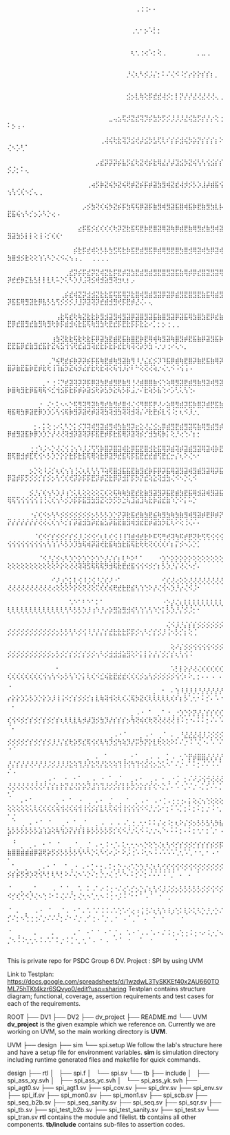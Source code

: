 ⠀⠀⠀⠀⠀⠀⠀⠀⠀⠀⠀⠀⠀⠀⠀⠀⠀⠀⠀⠀⠀⠀⠀⠀⠀⠀⠀⠀⠀⠀⠀⠀⠀⠀⠀⠀⠀⠀⠀⠀⠀⠀⠀⠀⠀⠀⠀⠀⠀⠀⠀⠀⠀⠀⠀⠀⠀⠀⠀⠀⠀⠀⠀⠀⠀⠀⠀⠀⠀⠀⠀⠀⠀⠀⠀⠀⠀⠀⠀⠀⠀⠀⠀⠀⠀⠀⠀⠀⠀⠀⠀⠀⠀⠀⠀⠀⠀⠀⠀⠀
⠀⠀⠀⠀⠀⠀⠀⠀⠀⠀⠀⠀⠀⠀⠀⠀⠀⠀⠀⠀⠀⠀⠀⠀⠀⠀⠀⠀⠀⠀⠀⠀⠀⠀⠀⠀⠀⠀⠀⠀⠀⠀⠀⠀⠀⠀⠀⠀⠀⠀⠀⠀⠀⠀⠀⠀⠀⠀⠀⠀⠀⠀⠀⠀⠀⠀⠀⠀⠀⠀⠀⠀⠀⠀⠀⠀⠀⠀⠀⠀⠀⠀⠀⠀⠀⠀⠀⠀⠀⠀⠀⠀⠀⠀⠀⠀⠀⠀⠀⠀
⠀⠀⠀⠀⠀⠀⠀⠀⠀⠀⠀⠀⠀⠀⠀⠀⠀⠀⠀⠀⠀⠀⠀⠀⠀⠀⠀⠀⠀⠀⠀⠀⠀⠀⠀⠀⠀⠀⠀⠀⠀⠀⠀⠀⠀⠀  ⠀⠀⠀⠀⠀⠀⠀⠀⠀⠀⠀⠀⠀⠀⠀⠀⠀⠀⠀⠀⠀⠀⠀⠀⠀⠀⠀⠀⠀⠀⠀⠀⠀⠀⠀⠀⠀⠀⠀⠀⠀⠀⠀⠀⠀⠀⠀⠀⠀⠀⠀⠀⠀⠀
⠀⠀⠀⠀⠀⠀⠀⠀⠀⠀⠀⠀⠀⠀⠀⠀⠀⠀⠀⠀⠀⠀⠀⠀⠀⠀⠀⠀⠀⢀⢐⢐⠄⠄⠀⠀⠀⠀⠀⠀⠀⠀⠀⠀⠀⠀⠀⠀⠀⠀⠀⠀⠀⠀⠀⠀⠀⠀⠀⠀⠀⠀⠀⠀⠀⠀⠀⠀⠀⠀⠀⠀⠀⠀⠀⠀⠀⠀⠀⠀⠀⠀⠀⠀⠀⠀⠀⠀⠀⠀⠀⠀⠀⠀⠀⠀⠀⠀⠀⠀
⠀⠀⠀⠀⠀⠀⠀⠀⠀⠀⠀⠀⠀⠀⠀⠀⠀⠀⠀⠀⠀⠀⠀⠀⠀⠀⠀⠀⢀⢂⠂⡢⠡⡃⡂⠀⠀⠀⠀⠀⠀⠀⠀⠀⠀⠀⠀⠀⠀⠀⠀⠀⠀⠀⠀⠀⠀⠀⠀⠀⠀⠀⠀⠀⠀⠀⠀⠀⠀⠀⠀⠀⠀⠀⠀⠀⠀⠀⠀⠀⠀⠀⠀⠀⠀⠀⠀⠀⠀⠀⠀⠀⠀⠀⠀⠀⠀⠀⠀⠀
⠀⠀⠀⠀⠀⠀⠀⠀⠀⠀⠀⠀⠀⠀⠀⠀⠀⠀⠀⠀⠀⠀⠀⠀⠀⠀⠀⠀⢆⢂⢐⢔⠡⡂⢕⢀⠀⠀⠀⠀⠀⠀⠀⡀⣀⢀⠀⠀⠀⠀⠀⠀⠀⠀⠀⠀⠀⠀⠀⠀⠀⠀⠀⠀⠀⠀⠀⠀⠀⠀⠀⠀⠀⠀⠀⠀⠀⠀⠀⠀⠀⠀⠀⠀⠀⠀⠀⠀⠀⠀⠀⠀⠀⠀⠀⠀⠀⠀⠀⠀
⠀⠀⠀⠀⠀⠀⠀⠀⠀⠀⠀⠀⠀⠀⠀⠀⠀⠀⠀⠀⠀⠀⠀⠀⠀⠀⠀⡘⢌⢆⠣⡪⡨⡌⡂⠅⠌⢌⠪⠨⡊⡔⡕⡕⡎⡎⡆⡀⠀⠀⠀⠀⠀⠀⠀⠀⠀⠀⠀⠀⠀⠀⠀⠀⠀⠀⠀⠀⠀⠀⠀⠀⠀⠀⠀⠀⠀⠀⠀⠀⠀⠀⠀⠀⠀⠀⠀⠀⠀⠀⠀⠀⠀⠀⠀⠀⠀⠀⠀⠀
⠀⠀⠀⠀⠀⠀⠀⠀⠀⠀⠀⠀⠀⠀⠀⠀⠀⠀⠀⠀⠀⠀⠀⠀⠀⠀⠀⣪⡢⣇⢷⢕⡯⣞⣞⢼⡪⡂⡇⡝⡜⡜⣜⢜⣜⢜⢜⢄⢀⠀⠀⠀⠀⠀⠀⠀⠀⠀⠀⠀⠀⠀⠀⠀⠀⠀⠀⠀⠀⠀⠀⠀⠀⠀⠀⠀⠀⠀⠀⠀⠀⠀⠀⠀⠀⠀⠀⠀⠀⠀⠀⠀⠀⠀⠀⠀⠀⠀⠀⠀
⠀⠀⠀⠀⠀⠀⠀⠀⠀⠀⠀⠀⠀⠀⠀⠀⠀⠀⠀⠀⠀⠀⠀⣀⢤⣢⢯⡺⣝⣞⢽⡹⡮⣳⡳⡫⡪⡸⡸⡸⣜⢮⣳⡫⡞⡜⡔⢕⢐⠅⡢⢠⠠⠀⠀⠀⠀⠀⠀⠀⠀⠀⠀⠀⠀⠀⠀⠀⠀⠀⠀⠀⠀⠀⠀⠀⠀⠀⠀⠀⠀⠀⠀⠀⠀⠀⠀⠀⠀⠀⠀⠀⠀⠀⠀⠀⠀⠀⠀⠀
⠀⠀⠀⠀⠀⠀⠀⠀⠀⠀⠀⠀⠀⠀⠀⠀⠀⠀⠀⠀⠀⢀⢼⢮⢗⣗⢽⡹⣪⢞⡼⣪⡳⣣⢏⢇⠎⡎⡮⣺⢮⡳⡵⡝⡎⡎⡎⡆⠕⢌⠢⡡⢃⠁⠀⠀⠀⠀⠀⠀⠀⠀⠀⠀⠀⠀⠀⠀⠀⠀⠀⠀⠀⠀⠀⠀⠀⠀⠀⠀⠀⠀⠀⠀⠀⠀⠀⠀⠀⠀⠀⠀⠀⠀⠀⠀⠀⠀⠀⠀
⠀⠀⠀⠀⠀⠀⠀⠀⠀⠀⠀⠀⠀⠀⠀⠀⠀⠀⠀⠀⡠⣞⡽⡽⡽⡮⣧⡫⣎⢗⣝⢞⡮⣗⢿⣜⡜⡼⣹⣪⡳⣝⢮⢣⢣⢪⣪⡎⡎⡪⡨⡂⠅⢄⠀⠀⠀⠀⠀⠀⠀⠀⠀⠀⠀⠀⠀⠀⠀⠀⠀⠀⠀⠀⠀⠀⠀⠀⠀⠀⠀⠀⠀⠀⠀⠀⠀⠀⠀⠀⠀⠀⠀⠀⠀⠀⠀⠀⠀⠀
⠀⠀⠀⠀⠀⠀⠀⠀⠀⠀⠀⠀⠀⠀⠀⠀⠀⠀⢀⢴⡫⡷⣝⢮⡳⣝⢮⢟⡾⣝⡮⡯⡾⣽⣳⣻⢾⣝⣞⢼⡺⡪⡣⡱⣸⡼⣾⣯⢪⢢⢣⢊⢎⠢⡊⢄⢀⠀⠀⠀⠀⠀⠀⠀⠀⠀⠀⠀⠀⠀⠀⠀⠀⠀⠀⠀⠀⠀⠀⠀⠀⠀⠀⠀⠀⠀⠀⠀⠀⠀⠀⠀⠀⠀⠀⠀⠀⠀⠀⠀
⠀⠀⠀⠀⠀⠀⠀⠀⠀⠀⠀⠀⠀⠀⠀⠀⠀⡠⡪⣳⢝⢎⢮⡳⣝⡮⡯⣳⢯⢯⡿⣽⡯⣷⣻⢾⣻⣽⣯⣿⢾⣯⡷⣟⣷⣻⣳⣇⡧⣟⣯⢮⢢⠣⡊⡢⡡⠣⡑⢔⠠⠀⠀⠀⠀⠀⠀⠀⠀⠀⠀⠀⠀⠀⠀⠀⠀⠀⠀⠀⠀⠀⠀⠀⠀⠀⠀⠀⠀⠀⠀⠀⠀⠀⠀⠀⠀⠀⠀⠀
⠀⠀⠀⠀⠀⠀⠀⠀⠀⠀⠀⠀⠀⠀⠀⠀⣔⡯⣯⡪⣎⢎⢎⢎⢗⡽⣝⣗⣯⢯⣟⡷⣟⣿⣽⢿⣽⢷⡿⣾⣟⣷⢿⣻⣞⣷⣻⢾⣽⣻⣽⣳⡣⡇⡇⢕⢸⠨⡊⢎⢎⠂⠀⠀⠀⠀⠀⠀⠀⠀⠀⠀⠀⠀⠀⠀⠀⠀⠀⠀⠀⠀⠀⠀⠀⠀⠀⠀⠀⠀⠀⠀⠀⠀⠀⠀⠀⠀⠀⠀
⠀⠀⠀⠀⠀⠀⠀⠀⠀⠀⠀⠀⠀⠀⠀⡮⣗⡯⣞⢾⢕⡣⡧⣳⣫⢯⣗⡷⣯⣟⣾⣻⣯⡿⣾⢿⣻⣟⣿⣳⣿⣺⢿⣽⢾⣳⡿⣽⢾⣳⣿⣺⡪⣗⢕⢕⢱⢡⠣⡑⢌⠪⢌⢢⢠⢀⠀⠀⢀⢀⢀⢀⠀⠀⠀⠀⠀⠀⠀⠀⠀⠀⠀⠀⠀⠀⠀⠀⠀⠀⠀⠀⠀⠀⠀⠀⠀⠀⠀⠀
⠀⠀⠀⠀⠀⠀⠀⠀⠀⠀⠀⠀⠀⢀⣞⡽⡮⡯⣞⡽⣝⢾⣝⣗⡯⣟⡾⣽⣳⣟⣾⣻⣾⣻⣟⣿⣻⣽⣯⣷⢿⡾⡿⣞⣿⣽⣻⣽⢿⡽⣞⣞⡷⣍⣧⣣⡇⡇⣇⢇⠥⡑⢅⠣⡱⡸⣨⢽⣪⢾⣺⣵⣻⢽⣲⢆⡆⡠⠀⠀⠀⠀⠀⠀⠀⠀⠀⠀⠀⠀⠀⠀⠀⠀⠀⠀⠀⠀⠀⠀
⠀⠀⠀⠀⠀⠀⠀⠀⠀⠀⠀⠀⢀⡮⣞⢾⣝⡽⣺⣺⣝⣗⣗⣯⢯⣯⢿⡽⣗⣿⢾⣻⣾⣻⣽⡿⣽⡿⣾⣻⣟⣿⣻⣟⣷⣯⢿⣾⣻⡽⣯⣯⢿⣻⣽⣗⡿⣧⡣⣣⢫⡪⡪⡪⡸⣸⡽⣽⢽⡽⣞⣾⣺⣻⢞⡯⣟⡾⣜⢌⠄⢄⠀⠀⠀⠀⠀⠀⠀⠀⠀⠀⠀⠀⠀⠀⠀⠀⠀⠀
⠀⠀⠀⠀⠀⠀⠀⠀⠀⠀⠀⢠⣗⢯⣞⢗⢷⣝⣗⣗⡷⣻⣺⣽⣻⢾⣻⣽⡿⣽⣿⣻⣽⣯⣷⣿⣻⣽⡿⣽⣯⢿⣳⣿⣳⣟⡿⣞⣷⣟⡿⣞⣿⣻⣞⣷⣻⢷⣻⢗⡷⡯⣾⣺⢮⣗⣯⢯⢷⣻⣳⢗⣟⣞⡯⣟⣗⡯⡯⣗⣕⠔⡁⡂⡢⢐⢀⢀⠀⠀⠀⠀⠀⠀⠀⠀⠀⠀⠀⠀
⠀⠀⠀⠀⠀⠀⠀⠀⠀⠀⢰⣳⢝⣗⣗⢯⣗⢗⣗⡯⡿⣽⣳⣟⣾⣟⣯⣷⣿⣟⡷⣟⢿⢾⢷⣻⣽⢷⣿⣻⡾⣟⣯⣷⡿⣽⣻⣯⡷⣟⣟⣯⡿⣞⣷⣻⣞⣯⡗⣝⢮⣫⢺⢪⢟⣞⣵⣻⢽⣞⣗⡯⣗⡯⣞⣗⢷⢽⢝⡵⡳⣳⠨⡐⡰⢐⠔⢅⠢⡀⠀⠀⠀⠀⠀⠀⠀⠀⠀⠀
⠀⠀⠀⠀⠀⠀⠀⠀⠀⢀⠙⢮⢟⣞⡮⡷⡽⡽⡮⡯⣯⢷⣟⣾⢷⣻⣽⣷⢻⠸⡘⣌⣎⡪⡹⠹⣯⡿⣾⢷⣟⣿⡽⣷⣟⣯⣷⢿⡽⣿⡽⣷⣟⣯⡷⣟⡾⣗⢗⢸⢹⣮⡳⣝⢮⡺⣜⡞⣗⢗⣗⢽⢕⢯⢺⡸⡕⠇⠓⢕⢝⢜⢵⡐⢌⢂⠪⠨⢪⢨⠠⠀⠀⠀⠀⠀⠀⠀⠀⠀
⠀⠀⠀⠀⠀⠀⠀⠀⡀⠂⢐⠨⡙⣞⣽⢽⡽⡽⡯⡿⣽⣳⣟⣾⣻⣟⣷⣻⢘⢜⣾⣿⣿⣷⢪⢑⢵⢿⣻⣽⣟⣾⣻⣷⣻⣽⢾⣻⣽⡷⣿⢷⣻⣗⡿⣯⢿⢯⠪⣊⢺⣪⡯⣗⡯⡾⡵⣽⣪⢗⡵⣣⡳⣕⢧⡣⡯⣨⡐⠌⣗⢵⡣⣧⢑⠔⡡⢃⢅⢣⢑⠄⠀⠀⠀⠀⠀⠀⠀⠀
⠀⠀⠀⠀⠀⠀⠀⡐⠀⢌⢂⢅⠢⠢⡑⢯⣻⢽⣻⣽⢷⣻⣞⣷⣻⣞⣿⣺⢌⢪⠻⡿⡯⡟⢜⠔⣵⢿⣻⣾⡽⣯⡷⣿⡽⣾⣟⣯⣷⢿⣯⢿⣳⡿⣽⣟⡿⡱⡱⡡⢣⢪⢯⡷⣻⡽⣽⢞⡾⣽⢽⣳⢽⣺⣳⢽⢽⣺⢽⡌⠜⣗⣟⡮⣇⢪⠨⡂⢆⠪⡸⡐⡀⠀⠀⠀⠀⠀⠀⠀
⠀⠀⠀⠀⠀⠀⡂⠄⡅⢕⢐⠔⢅⠣⡑⡅⡪⡹⢽⢾⣻⣽⣾⣻⢾⣳⣷⣻⡽⣖⣕⢜⣌⣪⣢⡿⣾⣻⣟⣾⣻⣽⢯⣷⢿⣻⣾⣻⡾⡿⣾⣻⣽⣯⡷⡿⡱⡱⡑⡜⢜⢜⢽⣺⡽⣽⢽⡽⡯⣯⣟⡾⡯⣗⣯⢿⡽⣽⢽⡮⡊⣺⣳⢯⡷⡅⢕⡘⢔⢑⠌⡆⡂⠀⠀⠀⠀⠀⠀⠀
⠀⠀⠀⠀⠀⢐⢐⠱⡨⠢⡑⢜⢌⢪⢨⢢⠱⡸⡨⢫⢫⡷⣿⡽⣿⣽⢾⣗⡿⣯⣟⣿⣺⣗⣯⢿⡽⣾⢽⡾⣽⣾⣻⣽⢿⣽⢾⡷⣟⣿⢯⣿⣺⡾⣏⢏⢪⠢⡣⡱⡑⡕⡕⣗⡯⣗⣯⢯⢿⢵⣗⡿⣽⡻⣞⣯⢯⡯⣯⣟⣞⣞⣾⢫⣟⣎⡒⡌⢆⠕⢌⠢⠂⠀⠀⠀⠀⠀⠀⠀
⠀⠀⠀⠀⠀⡢⡑⢕⠸⡨⡊⢆⢎⢢⢱⢘⢌⢆⢇⢣⢣⠹⢵⢟⣿⣺⣯⣯⣟⣷⣻⣞⡷⡯⡿⡽⣯⢿⣽⣻⣽⢾⣻⣾⣻⣽⢿⡽⣯⡿⣽⡾⡯⡫⡪⡪⡊⡎⡪⡢⢣⢊⢎⢞⡽⡵⡯⡯⣟⡽⡾⣝⣗⡿⡽⣺⡏⡯⡳⡝⣞⢵⣕⢽⣺⣳⢌⠪⠢⡑⢅⠪⠀⠀⠀⠀⠀⠀⠀⠀
⠀⠀⠀⠀⠀⡪⡘⡌⢎⢢⠣⡱⡸⢰⢑⢅⢇⢕⢕⢕⢕⢍⢎⢕⢯⢷⢷⣳⣟⣞⣗⣷⣻⣽⣻⡽⣯⣟⣾⣳⣟⣯⢿⣺⣽⢾⣻⣽⣯⢿⢯⢫⢪⢪⢪⢪⢸⢘⢌⢎⢢⠣⡪⡱⡯⡯⣯⣻⣳⣻⣝⢕⡳⡫⡳⣑⢧⣹⣵⣹⢧⣗⡷⣽⣞⣷⠱⡑⠕⡅⠥⡑⠀⠀⠀⠀⠀⠀⠀⠀
⠀⠀⠀⠀⠀⠐⡌⢎⠪⡢⢣⠣⡪⡪⡪⡪⡪⡪⡪⡢⡣⡣⡣⡱⡑⡝⡽⣗⣯⣞⣷⣳⣟⣮⢷⣻⣳⢷⣳⣷⣻⢾⣻⣽⡾⣟⡿⡾⡝⡝⡜⡜⡜⡜⡜⡜⢜⢜⢌⢎⢢⠣⡊⡎⡽⣽⣺⣳⡽⣞⣮⣣⡽⣯⣟⣷⣻⢾⣺⣞⣟⡾⣽⣳⡳⣏⢇⠕⢕⢘⢌⠌⠄⠀⠀⠀⠀⠀⠀⠀
⠀⠀⠀⠀⠀⠀⠈⢎⠪⡊⡎⡪⡪⡊⡎⡪⡸⡨⡪⢪⢊⢆⢇⢎⢪⢸⢸⢹⣾⣺⣞⣗⠗⠯⢫⢛⢞⢽⢳⠯⡞⣟⢝⢗⢫⢫⢪⢪⢪⢪⢪⢪⢪⢪⢪⢪⢪⢢⢣⢱⢡⠣⡣⡱⡹⣳⢯⢾⡽⣽⢞⣗⣯⢷⣳⣗⣯⢯⣗⢗⢗⢝⢎⢎⢎⠎⡆⡍⡪⠢⡡⡑⡁⠀⠀⠀⠀⠀⠀⠀
⠀⠀⠀⠀⠀⠀⠀⠈⠪⡘⡌⡪⢢⠣⡱⡑⡕⡱⡑⡕⡱⡑⡜⡌⡎⡆⢇⠓⠕⠃⠁⠀⠀⠀⠐⡱⡑⡕⡕⡕⡕⡕⢕⢕⢕⢕⢕⢕⢕⢕⢕⢕⢕⢕⢕⢕⢕⢕⢕⢕⠕⡕⢕⢜⢜⢽⢽⣫⢯⢯⢯⡻⣺⢯⣗⣟⣞⣯⢪⢪⠪⡪⡊⡆⡣⡱⡘⡌⢜⢌⠢⡊⠄⠀⠀⠀⠀⠀⠀⠀
⠀⠀⠀⠀⠀⠀⠀⠀⠀⠀⠊⠜⡰⡑⡅⢇⢪⠸⡨⢪⢘⢌⢎⠜⠐⠁⠀⠀⠀⠀⠀⠀⠀⠀⠀⢊⢎⢜⢔⢕⢕⢜⢜⢜⢜⢜⢜⢜⢜⢜⢜⢜⢜⢜⢜⢜⢜⢜⢜⢔⢕⢕⢕⠕⡕⢕⢝⢜⢕⢍⢎⢎⢮⢟⣞⣗⣟⣮⢣⢱⢑⠕⡜⢌⢪⠢⡱⡘⡔⢌⠪⡨⠂⠀⠀⠀⠀⠀⠀⠀
⠀⠀⠀⠀⠀⠀⠀⠀⠀⠀⠀⠀⠀⠀⠡⠑⠁⠃⠑⠁⠅⠁⠀⠀⠀⠀⠀⠀⠀⠀⠀⠀⠀⠀⠀⠐⡑⡜⢌⢆⢇⢇⢇⢇⢇⢇⢇⢇⢇⢇⢇⢇⢇⢇⢇⢇⢇⢇⢇⢇⢇⢇⢣⠣⡣⡣⡱⡸⢰⠱⡘⡔⡵⣻⣵⣻⣺⢮⢣⢱⢡⢣⠱⡑⡅⡣⡱⡘⡌⡪⡨⡂⠂⠀⠀⠀⠀⠀⠀⠀
⠀⠀⠀⠀⠀⠀⠀⠀⠀⠀⠀⠀⠀⠀⠀⠀⠀⠀⠀⠀⠀⠀⠀⠀⠀⠀⠀⠀⠀⠀⠀⠀⠀⠀⠀⠀⢌⠪⡸⡘⡌⡎⡎⡪⡪⡪⡪⡪⡪⡪⡪⡪⡪⡪⡪⡪⡪⡪⡪⡪⡢⡣⡣⢣⠣⡪⢪⠸⡘⡜⡌⡎⣞⣗⣗⣗⡯⡯⡪⢢⠣⡊⡎⡪⡸⢨⠢⡣⡊⡆⢕⢈⠀⠀⠀⠀⠀⠀⠀⠀
⠀⠀⠀⠀⠀⠀⠀⠀⠀⠀⠀⠀⠀⠀⠀⠀⠀⠀⠀⠀⠀⠀⠀⠀⠀⠀⠀⠀⠀⠀⠀⠀⠀⠀⠀⠀⠀⢕⠜⡌⡪⡪⢪⢪⢪⢪⠪⡪⡪⡪⡪⡪⡪⡪⡪⡪⡪⡪⡪⡢⡣⡪⡊⡎⡪⡊⡎⡪⡪⢢⠣⡪⣺⣺⣺⣵⣻⢕⠕⡅⡇⡕⡜⡌⡪⡊⡎⢆⢣⢪⠨⠀⠀⠀⠀⠀⠀⠀⠀⠀
⠀⠀⠀⠀⠀⠀⠀⠀⠀⠀⠀⠂⠀⠀⠀⠀⠀⠀⠀⠀⠀⠀⠀⠀⠀⠀⠀⠀⠀⠀⠀⠀⠀⠀⠀⠀⠀⠡⡃⡇⡕⡜⢜⢌⢎⢎⢎⢎⢎⢎⢎⢎⢎⢎⢎⢎⢎⢪⢢⢣⠪⡢⡣⢣⠱⡑⡅⢇⢎⠪⣊⢮⣗⣟⣞⣞⢎⢎⢎⡪⣢⢣⡪⡪⡪⡪⡪⢪⢊⠆⠕⡀⡂⠄⠄⠠⠀⠄⢀⠀
⠀⠀⠀⠀⠀⠀⠀⠀⠀⠀⠀⠀⠀⠀⠀⠀⠀⠀⠀⠀⠀⠀⠀⠀⠀⠀⠀⠀⠀⠀⠀⠀⠀⡀⠀⠂⠀⠄⢱⠸⡸⡸⡸⡘⡜⡜⡜⡜⡜⡔⡕⡕⡱⡡⡣⡱⡑⡕⡱⡸⢸⢨⠪⡊⡎⡪⡪⡊⡆⣇⢷⢽⢺⢕⢇⢎⢌⢯⡳⣝⢎⢇⢇⢇⢇⢇⢎⠎⡆⡣⢁⢂⠂⠅⡊⠄⠡⠐⠀⠄
⠀⠀⠀⠀⠀⠀⠀⠀⠀⠀⠀⠀⠀⠀⠀⠀⠀⠀⠀⠀⠀⠀⠀⠀⠀⠀⠀⠀⡀⠠⠐⠀⠁⠀⡀⠁⠐⢀⠐⡱⡑⡕⡝⡜⡌⡎⡎⢎⢎⢎⢪⠪⡪⡊⡎⡪⡊⡎⡪⡊⡎⢆⢇⢇⣇⢧⡺⡼⣹⡪⣳⡹⡜⡎⡎⡎⡢⢳⢝⢮⢎⢗⢝⢜⢜⢜⢜⢸⠨⢐⠐⠄⠅⠅⡂⠌⠄⠡⠈⠄
⠀⠀⠀⠀⠀⠀⠀⠀⠀⠀⠀⠀⠀⠀⠀⠀⠀⠀⠀⠀⠀⠀⠀⢀⠠⠐⠈⠀⠀⠀⡀⠠⠐⠀⢀⠈⠀⠄⢀⠘⣜⣜⣜⢼⡸⡨⡪⡪⡪⡪⡪⡪⡪⡊⡎⡪⡊⡎⡪⡸⡘⡌⣎⢗⡵⡫⣎⢯⢪⢎⢧⢳⡹⣪⢳⢵⡹⡜⡭⡳⡝⡕⣇⢗⢕⢕⠕⠅⠌⡐⠨⠈⢌⠐⠄⠡⠈⠌⠐⠈
⠀⠀⠀⠀⠀⠀⠀⠀⠀⠀⠀⠀⠀⠀⠀⠀⠀⠀⡀⠀⠄⠀⠁⠀⠀⠀⢀⠀⠂⠁⠀⢀⠠⠀⠄⠀⡁⠠⠀⢂⠑⡟⡾⣿⣿⡜⡜⡜⡜⡜⡌⡎⡜⡜⢜⠜⡜⡸⡨⡪⡸⡸⡸⣕⢵⢹⡸⡜⣕⢝⡜⣕⢕⢵⢹⢸⢪⢳⢹⢪⣪⢪⡢⣑⢅⠢⠁⠌⡐⠠⠁⠅⡂⠌⠌⠨⠠⠁⠌⠠
⠀⠀⠀⠀⠀⠀⢀⠀⢀⠠⠐⠀⠀⠂⠀⠂⠁⠀⡀⠠⠀⠐⠀⠁⢀⠈⠀⠀⡀⠄⠂⠀⢀⠠⠀⠂⢀⠐⢈⠀⡂⠌⠜⡨⢪⢚⢜⢜⢜⢜⢜⢜⢜⢜⢜⢜⢜⠜⡌⡎⡆⡗⡝⣜⢜⡕⡵⡹⣸⢱⢹⡸⡪⡪⡎⡇⡧⡳⡱⡕⡎⡎⢎⠢⡑⡈⠄⠡⠐⡈⠌⡐⠠⡁⡊⠌⠄⡁⢂⠁
⠀⠀⠀⠄⠂⠁⠀⠀⠀⠀⠀⡀⠐⠀⠁⠀⠐⠀⢀⠀⠄⠂⠀⡈⠀⢀⠀⠁⠀⡀⠠⠐⠀⠠⠐⢈⠠⢐⢐⢐⠄⡅⢕⢌⢢⢑⢕⢕⢕⢕⢕⢕⢕⢕⢅⢇⢎⢎⢎⢎⢮⢺⢜⢎⢮⢺⢸⢪⡪⡎⣇⢇⢏⢮⢺⢸⢪⢪⢪⠪⠪⡘⡐⡡⠂⡂⠅⠡⡁⡂⠅⡂⠅⡂⡐⠨⠐⡀⠂⡐
⠀⠈⠀⢀⠀⠄⠐⠈⠀⠈⠀⠀⢀⠐⠀⠁⢀⠈⠀⠀⡀⠠⠀⠠⠀⠄⠠⢁⢐⢀⢂⠂⠅⠅⡌⢔⠨⡂⢆⠕⡌⡪⡢⡣⡣⣣⢣⡳⣧⣣⡣⡣⡣⡣⡣⡣⣱⢱⣱⢕⢧⢳⡱⡝⡜⡎⡇⡧⡣⡣⡣⡣⡫⡊⢎⠪⡘⡐⢅⠪⠨⡐⡐⢄⠑⠄⠅⠅⡂⠄⠅⡂⢂⠂⡂⢁⠂⠠⠁⢀
⠀⠈⠀⡀⠀⡀⠄⠀⠂⠈⠀⠈⠀⠀⡀⠈⢀⠀⡈⠀⠄⢂⠨⠐⡈⠄⢅⢂⢂⠢⠢⡑⢕⢑⢌⢆⢣⠪⡊⡎⡪⡪⡊⡎⡎⡎⡮⡪⡯⣷⣿⣿⣾⣾⣾⡿⣽⢟⡵⡫⡪⡣⡣⡣⡣⢣⠣⠣⡑⢅⠣⢊⠔⡨⠂⠕⡨⢐⠡⠨⢂⠢⠨⠠⠡⠡⠡⢁⢂⠡⢁⠐⠐⡀⠂⠠⠐⠀⠂⠀
⠀⠁⡀⠀⡀⠀⠀⡀⠄⠂⠈⠀⠀⠁⢀⠐⠀⠄⠂⡁⠂⡂⠄⠅⡂⡑⡐⢔⠡⡑⡱⡘⢌⢆⢣⢊⢎⢪⢪⠪⡪⢪⠪⡪⡪⡪⡪⡪⡪⡪⡎⡮⡫⡺⡱⢝⢪⠣⡃⢇⠣⡃⠕⠌⢌⠢⠡⡑⠌⡂⡑⡐⢌⢐⠡⠑⠄⠅⡊⠌⡂⠌⠌⠌⠨⠈⡈⠀⠄⠀⠄⠀⠁⠀⠀⠀⠀⠀⠀⠀
⠈⠀⠀⡀⠀⡀⠁⠀⠀⠀⠠⠀⠁⠈⢀⠀⠡⠀⠅⠠⠁⠔⠨⢐⠐⠌⢔⠡⡊⡢⡑⡌⢆⢣⠪⡸⡨⡪⡢⡣⡣⡣⡣⡣⡪⡪⢪⠪⡪⠪⡊⢎⢊⠪⡘⢌⠢⢑⠨⠂⠅⢌⠌⠌⡂⢌⢂⠢⢁⢂⠢⠨⢐⠐⡨⠨⠈⠂⠂⠁⠠⠈⠀⠐⠀⢀⠀⠀⠀⠀⠀⠀⠀⠀⠀⠀⠀⠀⠀⠀
⠈⠀⠄⠀⡀⠀⠠⠐⠀⠈⠀⢀⠈⠠⠀⠂⠁⠄⠡⠈⠌⠨⠨⠠⠡⢑⠡⠊⢔⠰⢨⢘⠌⢆⢣⠱⠸⡰⢑⠅⢇⠕⢅⠣⡑⡘⡐⡑⠌⡊⠌⡂⠢⢑⢐⢐⠌⡐⠌⠌⠌⡂⠌⠂⠌⡐⢀⠊⢐⠠⠈⡐⢀⠐⠀⠠⠈⢀⠈⠀⠄⠀⠂⠀⠂⠀⠀⠀⠐⠀⠀⠀⠀⠀⠀⠀⠀⠀⠀⠀
⠈⠀⢀⠀⠀⠀⠄⠀⠀⠀⠄⠀⠀⠀⠀⠄⠁⠀⠂⠁⠈⠀⠂⠁⡈⠠⠀⠡⠐⠈⠠⠠⠈⠄⠂⠌⠨⢐⠠⢑⢐⠨⢐⠐⠔⠨⡐⡈⠢⡈⠢⠨⠨⢂⢂⠢⠨⠠⠡⠁⠅⡐⠨⢈⠐⡀⢂⠈⠠⠀⠂⠠⠀⠐⠈⠀⠐⠀⠀⠁⠀⠐⠀⠀⠀⠀⠀⠂⠀⠀⠀⠀⠀⠀⠀⠀⠀⠀⠀⠀


This is private repo for PSDC Group 6 DV. 
Project : SPI by using UVM

Link to Testplan: https://docs.google.com/spreadsheets/d/1wzdwL3TySKKEf40x2AU660TOML75hTKt4kzr6SQvyo0/edit?usp=sharing
Testplan contains structure diagram; functional, coverage, assertion requirements and test cases for each of the requirements. 

ROOT
├── DV1
├── DV2
├── dv_project
├── README.md
└── UVM
**dv_project** is the given example which we reference on. Currently we are working on UVM, so the main working directory is **UVM**.

UVM
├── design
├── sim
└── spi.setup
We follow the lab's structure here and have a setup file for environment variables. **sim** is simulation directory including runtime generated files and makefile for quick commands. 

design
├── rtl
│   ├── spi.f
│   └── spi.sv
└── tb
    ├── include
    │   ├── spi_ass_xy.svh
    │   ├── spi_ass_yc.svh
    │   └── spi_ass_yk.svh
    ├── spi_agt0.sv
    ├── spi_agt1.sv
    ├── spi_cov.sv
    ├── spi_drv.sv
    ├── spi_env.sv
    ├── spi_if.sv
    ├── spi_mon0.sv
    ├── spi_mon1.sv
    ├── spi_scb.sv
    ├── spi_seq_b2b.sv
    ├── spi_seq_sanity.sv
    ├── spi_seq.sv
    ├── spi_sqr.sv
    ├── spi_tb.sv
    ├── spi_test_b2b.sv
    ├── spi_test_sanity.sv
    ├── spi_test.sv
    └── spi_tran.sv
**rtl** contains the module and filelist. 
**tb** contains all other components. 
**tb/include** contains sub-files to assertion codes. 
